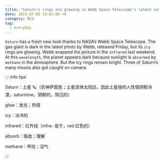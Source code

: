 ```yaml
---
title: "Saturn’s rings are glowing in Webb Space Telescope’s latest cosmic shot"
date: 2023-07-08 19:01:00 +8
category: 英文
tag:
  - everyday
---
```


`Saturn` has a fresh new look thanks to NASA’s Webb Space Telescope. The gas giant is dark in the latest photo by Webb, released Friday, but its `icy` rings are glowing. Webb snapped the picture in the `infrared` last weekend. At this `wavelength`, the planet appears dark because sunlight is `absorbed` by `methane` in the atmosphere. But the icy rings remain bright. Three of Saturn’s many moons also got caught on camera.

::: info tips

Saturn：土星 🪐（农神萨图恩；土星具体太阳远，因此土星座的人性情阴郁冷漠，saturinine，阴郁的，阴沉的）

glow：发光；热情

icy：冰冷的

infrared：红外线（infra- 低于，red 红色的）

absorb：吸收；理解

methane：甲烷；沼气

:::
